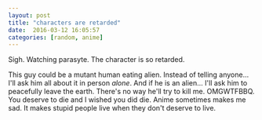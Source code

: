 ```yaml
---
layout: post
title: "characters are retarded"
date:  2016-03-12 16:05:57
categories: [random, anime]
---
```

Sigh. Watching parasyte. The character is so retarded.

This guy could be a mutant human eating alien. Instead of telling anyone... I'll ask him all about it in person *alone*. And if he is an alien... I'll ask him to peacefully leave the earth. There's no way he'll try to kill me. OMGWTFBBQ. You deserve to die and I wished you did die. Anime sometimes makes me sad.  It makes stupid people live when they don't deserve to live.
